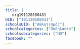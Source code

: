 ```yaml
---
title: |
   org191120180431
UID: ["191120180431"]
schoolsUID: ["Αθλητισμός"]
schoolcategories: ["Ποδηλασία"]
schoolsubcategories: ["NO"]
facebook: ""
---
```


